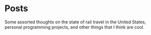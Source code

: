 # Posts

Some assorted thoughts on the state of rail travel in the United States, personal programming projects, and other things that I think are cool. 